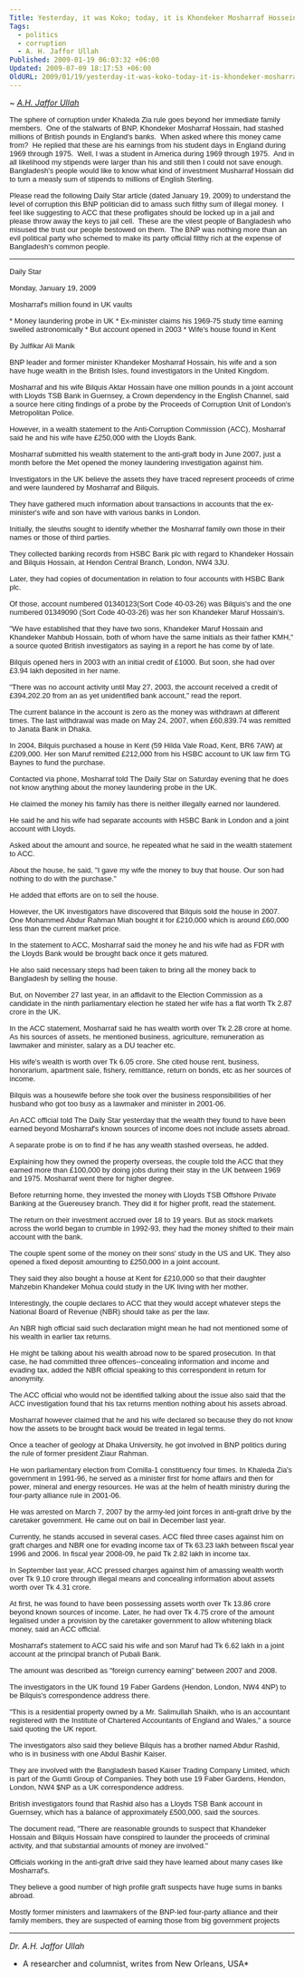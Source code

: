 ```yaml
---
Title: Yesterday, it was Koko; today, it is Khondeker Mosharraf Hossein
Tags:
  - politics
  - corruption
  - A. H. Jaffor Ullah
Published: 2009-01-19 06:03:32 +06:00
Updated: 2009-07-09 18:17:53 +06:00
OldURL: 2009/01/19/yesterday-it-was-koko-today-it-is-khondeker-mosharraf-hossein/
---
```


~ *[A.H. Jaffor Ullah](https://gold.mukto-mona.com/Articles/jaffor/index.html)*

<font size="2" face="Arial">The sphere of corruption under Khaleda Zia rule goes beyond her immediate family members.  One of the stalwarts of BNP, Khondeker Mosharraf Hossain, had stashed millions of British pounds in England's banks.  When asked where this money came from?  He replied that these are his earnings from his student days in England during 1969 through 1975.  Well, I was a student in America during 1969 through 1975.  And in all likelihood my stipends were larger than his and still then I could not save enough.  Bangladesh's people would like to know what kind of investment Musharraf Hossain did to turn a measly sum of stipends to millions of English Sterling.</font>

<font size="2" face="Arial">Please read the following Daily Star article (dated January 19, 2009) to understand the level of corruption this BNP politician did to amass such filthy sum of illegal money.  I feel like suggesting to ACC that these profligates should be locked up in a jail and please throw away the keys to jail cell.  These are the vilest people of Bangladesh who misused the trust our people bestowed on them.  The BNP was nothing more than an evil political party who schemed to make its party official filthy rich at the expense of Bangladesh's common people.
 </font> <hr />

<font size="2" face="Arial">Daily Star</font>

<font size="2" face="Arial">Monday, January 19, 2009 </font>

<font size="2" face="Arial">Mosharraf's million found in UK vaults</font>

<font size="2" face="Arial">* Money laundering probe in UK * Ex-minister claims his 1969-75 study time earning swelled astronomically * But account opened in 2003 * Wife's house found in Kent </font>

<font size="2" face="Arial">By Julfikar Ali Manik</font>

<font size="2" face="Arial">BNP leader and former minister Khandeker Mosharraf Hossain, his wife and a son have huge wealth in the British Isles, found investigators in the United Kingdom.</font>

<font size="2" face="Arial">Mosharraf and his wife Bilquis Aktar Hossain have one million pounds in a joint account with Lloyds TSB Bank in Guernsey, a Crown dependency in the English Channel, said a source here citing findings of a probe by the Proceeds of Corruption Unit of London's Metropolitan Police.</font>

<font size="2" face="Arial">However, in a wealth statement to the Anti-Corruption Commission (ACC), Mosharraf said he and his wife have £250,000 with the Lloyds Bank. </font>

<font size="2" face="Arial">Mosharraf submitted his wealth statement to the anti-graft body in June 2007, just a month before the Met opened the money laundering investigation against him.</font>

<font size="2" face="Arial">Investigators in the UK believe the assets they have traced represent proceeds of crime and were laundered by Mosharraf and Bilquis. </font>

<font size="2" face="Arial">They have gathered much information about transactions in accounts that the ex-minister's wife and son have with various banks in London.</font>

<font size="2" face="Arial">Initially, the sleuths sought to identify whether the Mosharraf family own those in their names or those of third parties.</font>

<font size="2" face="Arial">They collected banking records from HSBC Bank plc with regard to Khandeker Hossain and Bilquis Hossain, at Hendon Central Branch, London, NW4 3JU.</font>

<font size="2" face="Arial">Later, they had copies of documentation in relation to four accounts with HSBC Bank plc. </font>

<font size="2" face="Arial">Of those, account numbered 01340123(Sort Code 40-03-26) was Bilquis's and the one numbered 01349090 (Sort Code 40-03-26) was her son Khandeker Maruf Hossain's.</font>

<font size="2" face="Arial">"We have established that they have two sons, Khandeker Maruf Hossain and Khandeker Mahbub Hossain, both of whom have the same initials as their father KMH," a source quoted British investigators as saying in a report he has come by of late.</font>

<font size="2" face="Arial">Bilquis opened hers in 2003 with an initial credit of £1000. But soon, she had over £3.94 lakh deposited in her name.</font>

<font size="2" face="Arial">"There was no account activity until May 27, 2003, the account received a credit of £394,202.20 from an as yet unidentified bank account," read the report.</font>

<font size="2" face="Arial">The current balance in the account is zero as the money was withdrawn at different times. The last withdrawal was made on May 24, 2007, when £60,839.74 was remitted to Janata Bank in Dhaka.</font>

<font size="2" face="Arial">In 2004, Bilquis purchased a house in Kent (59 Hilda Vale Road, Kent, BR6 7AW) at £209,000. Her son Maruf remitted £212,000 from his HSBC account to UK law firm TG Baynes to fund the purchase. </font>

<font size="2" face="Arial">Contacted via phone, Mosharraf told The Daily Star on Saturday evening that he does not know anything about the money laundering probe in the UK.</font>

<font size="2" face="Arial">He claimed the money his family has there is neither illegally earned nor laundered.</font>

<font size="2" face="Arial">He said he and his wife had separate accounts with HSBC Bank in London and a joint account with Lloyds.</font>

<font size="2" face="Arial">Asked about the amount and source, he repeated what he said in the wealth statement to ACC.</font>

<font size="2" face="Arial">About the house, he said, "I gave my wife the money to buy that house. Our son had nothing to do with the purchase." </font>

<font size="2" face="Arial">He added that efforts are on to sell the house.</font>

<font size="2" face="Arial">However, the UK investigators have discovered that Bilquis sold the house in 2007. One Mohammed Abdur Rahman Miah bought it for £210,000 which is around £60,000 less than the current market price.</font>

<font size="2" face="Arial">In the statement to ACC, Mosharraf said the money he and his wife had as FDR with the Lloyds Bank would be brought back once it gets matured. </font>

<font size="2" face="Arial">He also said necessary steps had been taken to bring all the money back to Bangladesh by selling the house.</font>

<font size="2" face="Arial">But, on November 27 last year, in an affidavit to the Election Commission as a candidate in the ninth parliamentary election he stated her wife has a flat worth Tk 2.87 crore in the UK. </font>

<font size="2" face="Arial">In the ACC statement, Mosharraf said he has wealth worth over Tk 2.28 crore at home. As his sources of assets, he mentioned business, agriculture, remuneration as lawmaker and minister, salary as a DU teacher etc.</font>

<font size="2" face="Arial">His wife's wealth is worth over Tk 6.05 crore. She cited house rent, business, honorarium, apartment sale, fishery, remittance, return on bonds, etc as her sources of income.</font>

<font size="2" face="Arial">Bilquis was a housewife before she took over the business responsibilities of her husband who got too busy as a lawmaker and minister in 2001-06.</font>

<font size="2" face="Arial">An ACC official told The Daily Star yesterday that the wealth they found to have been earned beyond Mosharraf's known sources of income does not include assets abroad. </font>

<font size="2" face="Arial">A separate probe is on to find if he has any wealth stashed overseas, he added. </font>

<font size="2" face="Arial">Explaining how they owned the property overseas, the couple told the ACC that they earned more than £100,000 by doing jobs during their stay in the UK between 1969 and 1975. Mosharraf went there for higher degree.</font>

<font size="2" face="Arial">Before returning home, they invested the money with Lloyds TSB Offshore Private Banking at the Guereusey branch. They did it for higher profit, read the statement.</font>

<font size="2" face="Arial">The return on their investment accrued over 18 to 19 years. But as stock markets across the world began to crumble in 1992-93, they had the money shifted to their main account with the bank.</font>

<font size="2" face="Arial">The couple spent some of the money on their sons' study in the US and UK. They also opened a fixed deposit amounting to £250,000 in a joint account. </font>

<font size="2" face="Arial">They said they also bought a house at Kent for £210,000 so that their daughter Mahzebin Khandeker Mohua could study in the UK living with her mother. </font>

<font size="2" face="Arial">Interestingly, the couple declares to ACC that they would accept whatever steps the National Board of Revenue (NBR) should take as per the law. </font>

<font size="2" face="Arial">An NBR high official said such declaration might mean he had not mentioned some of his wealth in earlier tax returns. </font>

<font size="2" face="Arial">He might be talking about his wealth abroad now to be spared prosecution. In that case, he had committed three offences--concealing information and income and evading tax, added the NBR official speaking to this correspondent in return for anonymity.</font>

<font size="2" face="Arial">The ACC official who would not be identified talking about the issue also said that the ACC investigation found that his tax returns mention nothing about his assets abroad.</font>

<font size="2" face="Arial">Mosharraf however claimed that he and his wife declared so because they do not know how the assets to be brought back would be treated in legal terms.</font>

<font size="2" face="Arial">Once a teacher of geology at Dhaka University, he got involved in BNP politics during the rule of former president Ziaur Rahman.</font>

<font size="2" face="Arial">He won parliamentary election from Comilla-1 constituency four times. In Khaleda Zia's government in 1991-96, he served as a minister first for home affairs and then for power, mineral and energy resources. He was at the helm of health ministry during the four-party alliance rule in 2001-06.</font>

<font size="2" face="Arial">He was arrested on March 7, 2007 by the army-led joint forces in anti-graft drive by the caretaker government. He came out on bail in December last year.</font>

<font size="2" face="Arial">Currently, he stands accused in several cases. ACC filed three cases against him on graft charges and NBR one for evading income tax of Tk 63.23 lakh between fiscal year 1996 and 2006. In fiscal year 2008-09, he paid Tk 2.82 lakh in income tax.</font>

<font size="2" face="Arial">In September last year, ACC pressed charges against him of amassing wealth worth over Tk 9.10 crore through illegal means and concealing information about assets worth over Tk 4.31 crore.</font>

<font size="2" face="Arial">At first, he was found to have been possessing assets worth over Tk 13.86 crore beyond known sources of income. Later, he had over Tk 4.75 crore of the amount legalised under a provision by the caretaker government to allow whitening black money, said an ACC official. </font>

<font size="2" face="Arial">Mosharraf's statement to ACC said his wife and son Maruf had Tk 6.62 lakh in a joint account at the principal branch of Pubali Bank.</font>

<font size="2" face="Arial">The amount was described as "foreign currency earning" between 2007 and 2008. </font>

<font size="2" face="Arial">The investigators in the UK found 19 Faber Gardens (Hendon, London, NW4 4NP) to be Bilquis's correspondence address there.</font>

<font size="2" face="Arial">"This is a residential property owned by a Mr. Salimullah Shaikh, who is an accountant registered with the Institute of Chartered Accountants of England and Wales," a source said quoting the UK report.</font>

<font size="2" face="Arial">The investigators also said they believe Bilquis has a brother named Abdur Rashid, who is in business with one Abdul Bashir Kaiser.</font>

<font size="2" face="Arial">They are involved with the Bangladesh based Kaiser Trading Company Limited, which is part of the Gumti Group of Companies. They both use 19 Faber Gardens, Hendon, London, NW4 $NP as a UK correspondence address.</font>

<font size="2" face="Arial">British investigators found that Rashid also has a Lloyds TSB Bank account in Guernsey, which has a balance of approximately £500,000, said the sources.</font>

<font size="2" face="Arial">The document read, "There are reasonable grounds to suspect that Khandeker Hossain and Bilquis Hossain have conspired to launder the proceeds of criminal activity, and that substantial amounts of money are involved."</font>

<font size="2" face="Arial">Officials working in the anti-graft drive said they have learned about many cases like Mosharraf's. </font>

<font size="2" face="Arial">They believe a good number of high profile graft suspects have huge sums in banks abroad. </font>

<font size="2" face="Arial">Mostly former ministers and lawmakers of the BNP-led four-party alliance and their family members, they are suspected of earning those from big government projects</font>

-----
*Dr. A.H. Jaffor Ullah* 

- A researcher and columnist, writes from New Orleans, USA* 
